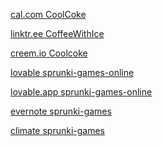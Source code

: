 [cal.com CoolCoke](https://cal.com/coolcoke)

[linktr.ee CoffeeWithIce](https://linktr.ee/CoffeeWithIce)

[creem.io Coolcoke](https://www.creem.io/bip/coolcoke)

[lovable sprunki-games-online](https://launched.lovable.dev/sprunki-games-online)

[lovable.app sprunki-games-online](https://launched.lovable.app/sprunki-games-online)

[evernote sprunki-games](https://lite.evernote.com/note/3e21ad97-e98f-8f94-376e-e5f0b0db27c0)

[climate sprunki-games](https://climate.stripe.com/5BjnVL)

<!--
**yhif/yhif** is a ✨ _special_ ✨ repository because its `README.md` (this file) appears on your GitHub profile.

Here are some ideas to get you started:

- 🔭 I’m currently working on ...
- 🌱 I’m currently learning ...
- 👯 I’m looking to collaborate on ...
- 🤔 I’m looking for help with ...
- 💬 Ask me about ...
- 📫 How to reach me: ...
- 😄 Pronouns: ...
- ⚡ Fun fact: ...
-->
